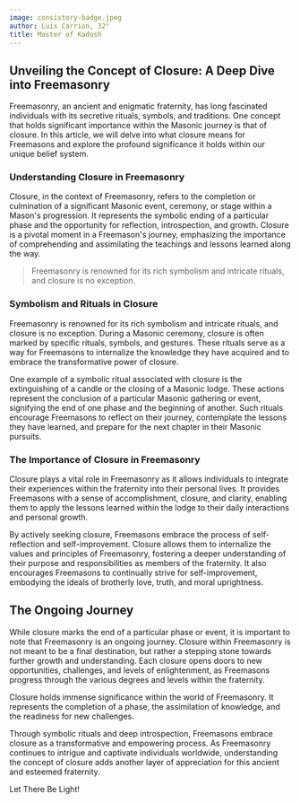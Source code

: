 ```yaml
---
image: consistory-badge.jpeg
author: Luis Carrion, 32°
title: Master of Kadosh
---
```


## Unveiling the Concept of Closure: A Deep Dive into Freemasonry

Freemasonry, an ancient and enigmatic fraternity, has long fascinated individuals with its secretive rituals, symbols, and traditions. One concept that holds significant importance within the Masonic journey is that of closure. In this article, we will delve into what closure means for Freemasons and explore the profound significance it holds within our unique belief system.

### Understanding Closure in Freemasonry
Closure, in the context of Freemasonry, refers to the completion or culmination of a significant Masonic event, ceremony, or stage within a Mason's progression. It represents the symbolic ending of a particular phase and the opportunity for reflection, introspection, and growth. Closure is a pivotal moment in a Freemason's journey, emphasizing the importance of comprehending and assimilating the teachings and lessons learned along the way.

> Freemasonry is renowned for its rich symbolism and intricate rituals, and closure is no exception.

### Symbolism and Rituals in Closure
Freemasonry is renowned for its rich symbolism and intricate rituals, and closure is no exception. During a Masonic ceremony, closure is often marked by specific rituals, symbols, and gestures. These rituals serve as a way for Freemasons to internalize the knowledge they have acquired and to embrace the transformative power of closure.

One example of a symbolic ritual associated with closure is the extinguishing of a candle or the closing of a Masonic lodge. These actions represent the conclusion of a particular Masonic gathering or event, signifying the end of one phase and the beginning of another. Such rituals encourage Freemasons to reflect on their journey, contemplate the lessons they have learned, and prepare for the next chapter in their Masonic pursuits.

### The Importance of Closure in Freemasonry
Closure plays a vital role in Freemasonry as it allows individuals to integrate their experiences within the fraternity into their personal lives. It provides Freemasons with a sense of accomplishment, closure, and clarity, enabling them to apply the lessons learned within the lodge to their daily interactions and personal growth.

By actively seeking closure, Freemasons embrace the process of self-reflection and self-improvement. Closure allows them to internalize the values and principles of Freemasonry, fostering a deeper understanding of their purpose and responsibilities as members of the fraternity. It also encourages Freemasons to continually strive for self-improvement, embodying the ideals of brotherly love, truth, and moral uprightness.

## The Ongoing Journey
While closure marks the end of a particular phase or event, it is important to note that Freemasonry is an ongoing journey. Closure within Freemasonry is not meant to be a final destination, but rather a stepping stone towards further growth and understanding. Each closure opens doors to new opportunities, challenges, and levels of enlightenment, as Freemasons progress through the various degrees and levels within the fraternity.

Closure holds immense significance within the world of Freemasonry. It represents the completion of a phase, the assimilation of knowledge, and the readiness for new challenges. 

Through symbolic rituals and deep introspection, Freemasons embrace closure as a transformative and empowering process. As Freemasonry continues to intrigue and captivate individuals worldwide, understanding the concept of closure adds another layer of appreciation for this ancient and esteemed fraternity.

Let There Be Light!